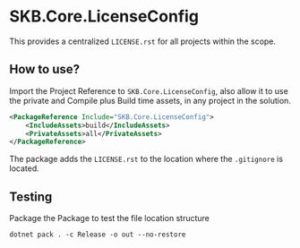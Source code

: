# SKB.Core.LicenseConfig

This provides a centralized `LICENSE.rst` for all projects within the scope.

## How to use?
Import the Project Reference to `SKB.Core.LicenseConfig`, also allow it to use the private
and Compile plus Build time assets, in any project in the solution.
```xml
<PackageReference Include="SKB.Core.LicenseConfig">
	<IncludeAssets>build</IncludeAssets>
	<PrivateAssets>all</PrivateAssets>
</PackageReference>
```

The package adds the ``LICENSE.rst`` to the location where the `.gitignore` is located.

## Testing
Package the Package to test the file location structure
```shell
dotnet pack . -c Release -o out --no-restore
```
